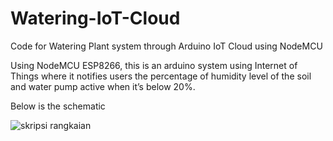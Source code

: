# Watering-IoT-Cloud
Code for Watering Plant system through Arduino IoT Cloud using NodeMCU

Using NodeMCU ESP8266, this is an arduino system using Internet of Things where it notifies users the percentage of humidity level of the soil and water pump active when it’s below 20%.

Below is the schematic

![skripsi rangkaian](https://user-images.githubusercontent.com/48331946/195777232-1a1e0dcd-f104-4525-b652-fffe2a417f2f.jpg)
